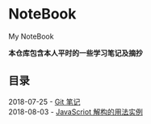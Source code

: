 # NoteBook
My NoteBook

**本仓库包含本人平时的一些学习笔记及摘抄**

## 目录

2018-07-25 - [Git 笔记](https://github.com/ChanMenglin/NoteBook/blob/master/2018-07-25%20Git/Git%20笔记.md)  
2018-08-03 - [JavaScriot 解构的用法实例](https://github.com/ChanMenglin/NoteBook/blob/master/JavaScript/JavaScript_%20Destructuring.js)
